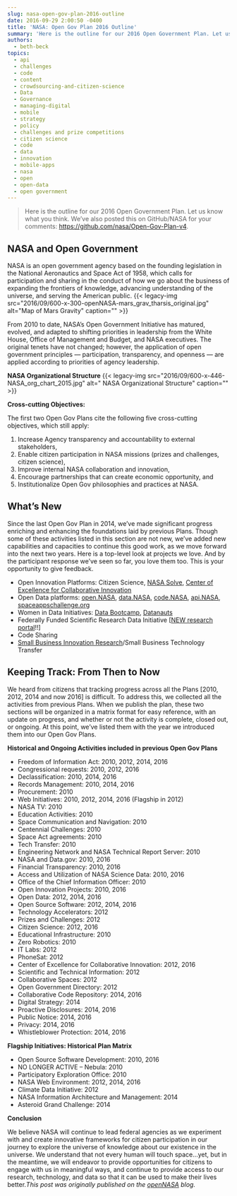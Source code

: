 ```yaml
---
slug: nasa-open-gov-plan-2016-outline
date: 2016-09-29 2:00:50 -0400
title: 'NASA: Open Gov Plan 2016 Outline'
summary: 'Here is the outline for our 2016 Open Government Plan. Let us know what you think. We&#8217;ve also posted this on GitHub/NASA for your comments: https://github.com/nasa/Open-Gov-Plan-v4. NASA and Open Government NASA is an open government agency based on the founding legislation in the National Aeronautics and Space Act of 1958, which calls for participation and sharing'
authors:
  - beth-beck
topics:
  - api
  - challenges
  - code
  - content
  - crowdsourcing-and-citizen-science
  - Data
  - Governance
  - managing-digital
  - mobile
  - strategy
  - policy
  - challenges and prize competitions
  - citizen science
  - code
  - data
  - innovation
  - mobile-apps
  - nasa
  - open
  - open-data
  - open government
---
```


> Here is the outline for our 2016 Open Government Plan. Let us know what you think. We&#8217;ve also posted this on GitHub/NASA for your comments: <a href="https://github.com/nasa/Open-Gov-Plan-v4" target="_blank">https://github.com/nasa/Open-Gov-Plan-v4</a>.

## NASA and Open Government

NASA is an open government agency based on the founding legislation in the National Aeronautics and Space Act of 1958, which calls for participation and sharing in the conduct of how we go about the business of expanding the frontiers of knowledge, advancing understanding of the universe, and serving the American public. {{< legacy-img src="2016/09/600-x-300-openNASA-mars\_grav\_tharsis_original.jpg" alt="Map of Mars Gravity" caption="" >}} 

From 2010 to date, NASA’s Open Government Initiative has matured, evolved, and adapted to shifting priorities in leadership from the White House, Office of Management and Budget, and NASA executives. The original tenets have not changed; however, the application of open government principles &#8212; participation, transparency, and openness &#8212; are applied according to priorities of agency leadership.

**NASA Organizational Structure** {{< legacy-img src="2016/09/600-x-446-NASA\_org\_chart_2015.jpg" alt=" NASA Organizational Structure" caption="" >}} 

**Cross-cutting Objectives:**

The first two Open Gov Plans cite the following five cross-cutting objectives, which still apply:

  1. Increase Agency transparency and accountability to external stakeholders,
  2. Enable citizen participation in NASA missions (prizes and challenges, citizen science),
  3. Improve internal NASA collaboration and innovation,
  4. Encourage partnerships that can create economic opportunity, and
  5. Institutionalize Open Gov philosophies and practices at NASA.

## What’s New

Since the last Open Gov Plan in 2014, we’ve made significant progress enriching and enhancing the foundations laid by previous Plans. Though some of these activities listed in this section are not new, we’ve added new capabilities and capacities to continue this good work, as we move forward into the next two years. Here is a top-level look at projects we love. And by the participant response we’ve seen so far, you love them too. This is your opportunity to give feedback.

  * Open Innovation Platforms: Citizen Science, <a href="https://www.nasa.gov/solve/index.html" target="_blank">NASA Solve</a>, <a href="http://www.nasa.gov/offices/COECI/index.html" target="_blank">Center of Excellence for Collaborative Innovation</a>
  * Open Data platforms: <a href="https://open.nasa.gov/" target="_blank">open.NASA</a>, <a href="https://data.nasa.gov/" target="_blank">data.NASA,</a> <a href="http://code.nasa.gov/" target="_blank">code.NASA</a>, <a href="https://api.nasa.gov/" target="_blank">api.NASA</a>, <a href="https://open.nasa.gov/explore/space-apps/" target="_blank">spaceappschallenge.org</a>
  * Women in Data Initiatives: <a href="https://open.nasa.gov/explore/data-bootcamp/" target="_blank">Data Bootcamp</a>, <a href="https://open.nasa.gov/explore/datanauts/" target="_blank">Datanauts</a>
  * Federally Funded Scientific Research Data Initiative [<a href="http://www.nasa.gov/open/researchaccess" target="_blank">NEW research portal</a>!!]
  * Code Sharing
  * <a href="http://sbir.nasa.gov/" target="_blank">Small Business Innovation Research</a>/Small Business Technology Transfer

## Keeping Track: From Then to Now

We heard from citizens that tracking progress across all the Plans [2010, 2012, 2014 and now 2016] is difficult. To address this, we collected all the activities from previous Plans. When we publish the plan, these two sections will be organized in a matrix format for easy reference, with an update on progress, and whether or not the activity is complete, closed out, or ongoing. At this point, we’ve listed them with the year we introduced them into our Open Gov Plans.

**Historical and Ongoing Activities included in previous Open Gov Plans**

  * Freedom of Information Act: 2010, 2012, 2014, 2016
  * Congressional requests: 2010, 2012, 2016
  * Declassification: 2010, 2014, 2016
  * Records Management: 2010, 2014, 2016
  * Procurement: 2010
  * Web Initiatives: 2010, 2012, 2014, 2016 (Flagship in 2012)
  * NASA TV: 2010
  * Education Activities: 2010
  * Space Communication and Navigation: 2010
  * Centennial Challenges: 2010
  * Space Act agreements: 2010
  * Tech Transfer: 2010
  * Engineering Network and NASA Technical Report Server: 2010
  * NASA and Data.gov: 2010, 2016
  * Financial Transparency: 2010, 2016
  * Access and Utilization of NASA Science Data: 2010, 2016
  * Office of the Chief Information Officer: 2010
  * Open Innovation Projects: 2010, 2016
  * Open Data: 2012, 2014, 2016
  * Open Source Software: 2012, 2014, 2016
  * Technology Accelerators: 2012
  * Prizes and Challenges: 2012
  * Citizen Science: 2012, 2016
  * Educational Infrastructure: 2010
  * Zero Robotics: 2010
  * IT Labs: 2012
  * PhoneSat: 2012
  * Center of Excellence for Collaborative Innovation: 2012, 2016
  * Scientific and Technical Information: 2012
  * Collaborative Spaces: 2012
  * Open Government Directory: 2012
  * Collaborative Code Repository: 2014, 2016
  * Digital Strategy: 2014
  * Proactive Disclosures: 2014, 2016
  * Public Notice: 2014, 2016
  * Privacy: 2014, 2016
  * Whistleblower Protection: 2014, 2016

**Flagship Initiatives: Historical Plan Matrix**

  * Open Source Software Development: 2010, 2016
  * NO LONGER ACTIVE &#8211; Nebula: 2010
  * Participatory Exploration Office: 2010
  * NASA Web Environment: 2012, 2014, 2016
  * Climate Data Initiative: 2012
  * NASA Information Architecture and Management: 2014
  * Asteroid Grand Challenge: 2014

**Conclusion**

We believe NASA will continue to lead federal agencies as we experiment with and create innovative frameworks for citizen participation in our journey to explore the universe of knowledge about our existence in the universe. We understand that not every human will touch space&#8230;yet, but in the meantime, we will endeavor to provide opportunities for citizens to engage with us in meaningful ways, and continue to provide access to our research, technology, and data so that it can be used to make their lives better._This post was originally published on the [openNASA](https://open.nasa.gov/blog/) blog._